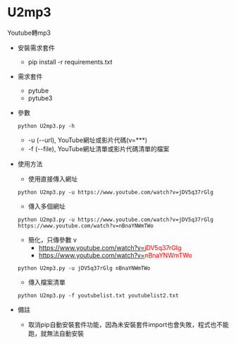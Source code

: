 # U2mp3
Youtube轉mp3

* 安裝需求套件
    * pip install -r requirements.txt

* 需求套件
    * pytube
    * pytube3

* 參數
    ```
    python U2mp3.py -h
    ```
    * -u (--url), YouTube網址或影片代碼(v=***)
    * -f (--file), YouTube網址清單或影片代碼清單的檔案

* 使用方法
    * 使用直接傳入網址
    ```
    python U2mp3.py -u https://www.youtube.com/watch?v=jDV5q37rGlg
    ```
    * 傳入多個網址
    ```
    python U2mp3.py -u https://www.youtube.com/watch?v=jDV5q37rGlg https://www.youtube.com/watch?v=nBnaYNWmTWo
    ```
    * 簡化，只傳參數 v
        * https://www.youtube.com/watch?v=<font color="red">jDV5q37rGlg</font>
        * https://www.youtube.com/watch?v=<font color="red">nBnaYNWmTWo</font>
    ```
    python U2mp3.py -u jDV5q37rGlg nBnaYNWmTWo
    ```
    * 傳入檔案清單
    ```
    python U2mp3.py -f youtubelist.txt youtubelist2.txt
    ```

* 備註
    * 取消pip自動安裝套件功能，因為未安裝套件import也會失敗，程式也不能跑，就無法自動安裝